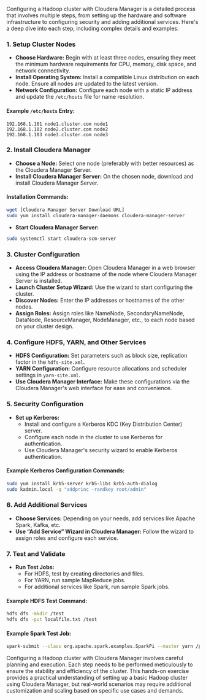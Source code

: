 Configuring a Hadoop cluster with Cloudera Manager is a detailed process that involves multiple steps, from setting up the hardware and software infrastructure to configuring security and adding additional services. Here's a deep dive into each step, including complex details and examples:

### 1. Setup Cluster Nodes

- **Choose Hardware:** Begin with at least three nodes, ensuring they meet the minimum hardware requirements for CPU, memory, disk space, and network connectivity.
- **Install Operating System:** Install a compatible Linux distribution on each node. Ensure all nodes are updated to the latest version.
- **Network Configuration:** Configure each node with a static IP address and update the `/etc/hosts` file for name resolution.

#### Example `/etc/hosts` Entry:
```plaintext
192.168.1.101 node1.cluster.com node1
192.168.1.102 node2.cluster.com node2
192.168.1.103 node3.cluster.com node3
```

### 2. Install Cloudera Manager

- **Choose a Node:** Select one node (preferably with better resources) as the Cloudera Manager Server.
- **Install Cloudera Manager Server:** On the chosen node, download and install Cloudera Manager Server.

#### Installation Commands:
```bash
wget [Cloudera Manager Server Download URL]
sudo yum install cloudera-manager-daemons cloudera-manager-server
```

- **Start Cloudera Manager Server:**
```bash
sudo systemctl start cloudera-scm-server
```

### 3. Cluster Configuration

- **Access Cloudera Manager:** Open Cloudera Manager in a web browser using the IP address or hostname of the node where Cloudera Manager Server is installed.
- **Launch Cluster Setup Wizard:** Use the wizard to start configuring the cluster.
- **Discover Nodes:** Enter the IP addresses or hostnames of the other nodes.
- **Assign Roles:** Assign roles like NameNode, SecondaryNameNode, DataNode, ResourceManager, NodeManager, etc., to each node based on your cluster design.

### 4. Configure HDFS, YARN, and Other Services

- **HDFS Configuration:** Set parameters such as block size, replication factor in the `hdfs-site.xml`.
- **YARN Configuration:** Configure resource allocations and scheduler settings in `yarn-site.xml`.
- **Use Cloudera Manager Interface:** Make these configurations via the Cloudera Manager's web interface for ease and convenience.

### 5. Security Configuration

- **Set up Kerberos:**
  - Install and configure a Kerberos KDC (Key Distribution Center) server.
  - Configure each node in the cluster to use Kerberos for authentication.
  - Use Cloudera Manager's security wizard to enable Kerberos authentication.

#### Example Kerberos Configuration Commands:
```bash
sudo yum install krb5-server krb5-libs krb5-auth-dialog
sudo kadmin.local -q "addprinc -randkey root/admin"
```

### 6. Add Additional Services

- **Choose Services:** Depending on your needs, add services like Apache Spark, Kafka, etc.
- **Use “Add Service” Wizard in Cloudera Manager:** Follow the wizard to assign roles and configure each service.

### 7. Test and Validate

- **Run Test Jobs:**
  - For HDFS, test by creating directories and files.
  - For YARN, run sample MapReduce jobs.
  - For additional services like Spark, run sample Spark jobs.

#### Example HDFS Test Command:
```bash
hdfs dfs -mkdir /test
hdfs dfs -put localfile.txt /test
```

#### Example Spark Test Job:
```bash
spark-submit --class org.apache.spark.examples.SparkPi --master yarn /path/to/examples.jar 10
```

Configuring a Hadoop cluster with Cloudera Manager involves careful planning and execution. Each step needs to be performed meticulously to ensure the stability and efficiency of the cluster. This hands-on exercise provides a practical understanding of setting up a basic Hadoop cluster using Cloudera Manager, but real-world scenarios may require additional customization and scaling based on specific use cases and demands.